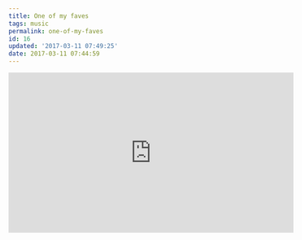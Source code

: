 ```yaml
---
title: One of my faves
tags: music
permalink: one-of-my-faves
id: 16
updated: '2017-03-11 07:49:25'
date: 2017-03-11 07:44:59
---
```


<iframe width="560" height="315" src="https://www.youtube.com/embed/mCHUw7ACS8o" frameborder="0" allowfullscreen></iframe>
